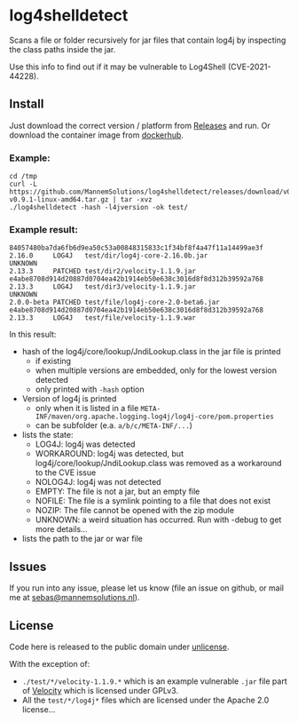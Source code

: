 # log4shelldetect

Scans a file or folder recursively for jar files that contain log4j by inspecting the class paths inside the jar.

Use this info to find out if it may be vulnerable to Log4Shell (CVE-2021-44228).

## Install
Just download the correct version / platform from [Releases](https://github.com/MannemSolutions/log4shelldetect/releases) and run.
Or download the container image from [dockerhub](https://hub.docker.com/r/mannemsolutions/log4shelldetect).
### Example:

```
cd /tmp
curl -L https://github.com/MannemSolutions/log4shelldetect/releases/download/v0.9.1/log4shelldetect-v0.9.1-linux-amd64.tar.gz | tar -xvz
./log4shelldetect -hash -l4jversion -ok test/
```

### Example result:
```
84057480ba7da6fb6d9ea50c53a00848315833c1f34bf8f4a47f11a14499ae3f 2.16.0     LOG4J   test/dir/log4j-core-2.16.0b.jar
UNKNOWN                                                          2.13.3     PATCHED test/dir2/velocity-1.1.9.jar
e4abe8708d914d20887d0704ea42b1914eb50e638c3016d8f8d312b39592a768 2.13.3     LOG4J   test/dir3/velocity-1.1.9.jar
UNKNOWN                                                          2.0.0-beta PATCHED test/file/log4j-core-2.0-beta6.jar
e4abe8708d914d20887d0704ea42b1914eb50e638c3016d8f8d312b39592a768 2.13.3     LOG4J   test/file/velocity-1.1.9.war
```

In this result:
* hash of the log4j/core/lookup/JndiLookup.class in the jar file is printed
  * if existing
  * when multiple versions are embedded, only for the lowest version detected
  * only printed with `-hash` option
* Version of log4j is printed
  * only when it is listed in a file `META-INF/maven/org.apache.logging.log4j/log4j-core/pom.properties`
  * can be subfolder (e.a. `a/b/c/META-INF/...`)
* lists the state:
  * LOG4J: log4j was detected
  * WORKAROUND: log4j was detected, but log4j/core/lookup/JndiLookup.class was removed as a workaround to the CVE issue
  * NOLOG4J: log4j was not detected
  * EMPTY: The file is not a jar, but an empty file
  * NOFILE: The file is a symlink pointing to a file that does not exist
  * NOZIP: The file cannot be opened with the zip module
  * UNKNOWN: a weird situation has occurred. Run with -debug to get more details...
* lists the path to the jar or war file

## Issues
If you run into any issue, please let us know (file an issue on github, or mail me at sebas@mannemsolutions.nl).

## License

Code here is released to the public domain under [unlicense](/LICENSE).

With the exception of:
* `./test/*/velocity-1.1.9.*` which is an example vulnerable `.jar` file part of [Velocity](https://github.com/PaperMC/Velocity) which is licensed under GPLv3.
* All the `test/*/log4j*` files which are licensed under the Apache 2.0 license...

